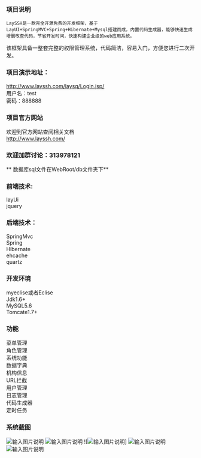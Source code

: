 ### 项目说明

    LaySSH是一款完全开源免费的开发框架，基于LayUI+SpringMVC+Spring+Hibernate+Mysql搭建而成，内置代码生成器，能够快速生成增删改查代码，节省开发时间，快速构建企业级的web应用系统。

   该框架具备一整套完整的权限管理系统，代码简洁，容易入门，方便您进行二次开发。


### 项目演示地址：

http://www.layssh.com/laysq/Login.jsp/<Br/>
用户名：test<Br/>
密码：888888<Br/>

### 项目官方网站
欢迎到官方网站查阅相关文档<Br/>
http://www.layssh.com/<Br/>

 
### 欢迎加群讨论：313978121

 **
数据库sql文件在WebRoot/db文件夹下** 

### 前端技术:
layUi<Br/>
jquery<Br/>

### 后端技术：
SpringMvc<Br/>
Spring<Br/>
Hibernate<Br/>
ehcache<Br/>
quartz<Br/>

### 开发环境
myeclise或者Eclise<Br/>
Jdk1.6+<Br/>
MySQL5.6<Br/>
Tomcate1.7+<Br/>

### 功能
菜单管理<Br/>
角色管理<Br/>
系统功能<Br/>
数据字典<Br/>
机构信息<Br/>
URL拦截<Br/>
用户管理<Br/>
日志管理<Br/>
代码生成器<Br/>
定时任务<Br/>

### 系统截图
![输入图片说明](https://gitee.com/uploads/images/2018/0201/112714_86ac8a60_1109313.png "1.png")
![输入图片说明](https://gitee.com/uploads/images/2018/0201/112817_a66d5279_1109313.png "2.png")
![![输入图片说明](https://gitee.com/uploads/images/2018/0201/112731_99bc510c_1109313.png "3.png")]
![输入图片说明](https://gitee.com/uploads/images/2018/0201/112745_7b2351ff_1109313.png "4.png")
![输入图片说明](https://gitee.com/uploads/images/2018/0201/112755_d7a0eb41_1109313.png "5.png")








